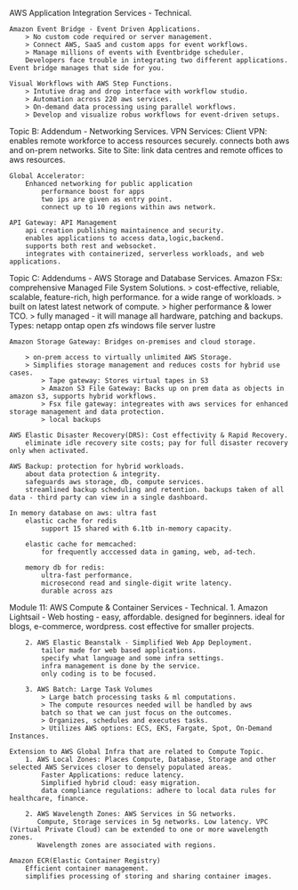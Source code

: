 

AWS Application Integration Services - Technical.

    Amazon Event Bridge - Event Driven Applications.
        > No custom code required or server management. 
        > Connect AWS, SaaS and custom apps for event workflows.
        > Manage millions of events with Eventbridge scheduler.
        Developers face trouble in integrating two different applications. Event bridge manages that side for you. 

    Visual Workflows with AWS Step Functions.
        > Intutive drag and drop interface with workflow studio.	
        > Automation across 220 aws services.
        > On-demand data processing using parallel workflows.
        > Develop and visualize robus workflows for event-driven setups.	

Topic B: Addendum - Networking Services.
    VPN Services:
        Client VPN: 
            enables remote workforce to access resources securely.
            connects both aws and on-prem networks.
        Site to Site:
            link data centres and remote offices to aws resources.

    Global Accelerator:
        Enhanced networking for public application
            performance boost for apps
            two ips are given as entry point.
            connect up to 10 regions within aws network.

    API Gateway: API Management 
        api creation publishing maintainence and security.
        enables applications to access data,logic,backend.
        supports both rest and websocket.
        integrates with containerized, serverless workloads, and web applications.

    

Topic C: Addendums - AWS Storage and Database Services.
    Amazon FSx: comprehensive Managed File System Solutions.
        > cost-effective, reliable, scalable, feature-rich, high performance. for a wide range of workloads.
        > built on latest latest network of compute.
        > higher performance & lower TCO.
        > fully managed - it will manage all hardware, patching and backups.
        Types:
            netapp ontap 
            open zfs
            windows file server
            lustre


    Amazon Storage Gateway: Bridges on-premises and cloud storage.
    
        > on-prem access to virtually unlimited AWS Storage. 
        > Simplifies storage management and reduces costs for hybrid use cases.
            > Tape gateway: Stores virtual tapes in S3
            > Amazon S3 File Gateway: Backs up on prem data as objects in amazon s3, supports hybrid workflows.
            > Fsx file gateway: integreates with aws services for enhanced storage management and data protection.
            > local backups

    AWS Elastic Disaster Recovery(DRS): Cost effectivity & Rapid Recovery.
        eliminate idle recovery site costs; pay for full disaster recovery only when activated.
    
    AWS Backup: protection for hybrid workloads.
        about data protection & integrity.
        safeguards aws storage, db, compute services.
        streamlined backup scheduling and retention. backups taken of all data - third party can view in a single dashboard.

    In memory database on aws: ultra fast
        elastic cache for redis
            support 15 shared with 6.1tb in-memory capacity.

        elastic cache for memcached:
            for frequently acccessed data in gaming, web, ad-tech.

        memory db for redis:
            ultra-fast performance.
            microsecond read and single-digit write latency.
            durable across azs

Module 11: 
    AWS Compute & Container Services - Technical.
        1. Amazon Lightsail - Web hosting - easy, affordable.
            designed for beginners.
            ideal for blogs, e-commerce, wordpress.
            cost effective for smaller projects.

        2. AWS Elastic Beanstalk - Simplified Web App Deployment.
            tailor made for web based applications.
            specify what language and some infra settings.
            infra management is done by the service.
            only coding is to be focused.
        
        3. AWS Batch: Large Task Volumes
            > Large batch processing tasks & ml computations.
            > The compute resources needed will be handled by aws 
            batch so that we can just focus on the outcomes.
            > Organizes, schedules and executes tasks.
            > Utilizes AWS options: ECS, EKS, Fargate, Spot, On-Demand Instances.
    
    Extension to AWS Global Infra that are related to Compute Topic.
        1. AWS Local Zones: Places Compute, Database, Storage and other selected AWS Services closer to densely populated areas.
            Faster Applications: reduce latency. 
            Simplified hybrid cloud: easy migration.
            data compliance regulations: adhere to local data rules for healthcare, finance.

        2. AWS Wavelength Zones: AWS Services in 5G networks.
           Compute, Storage services in 5g networks. Low latency. VPC (Virtual Private Cloud) can be extended to one or more wavelength zones.
           Wavelength zones are associated with regions.

    Amazon ECR(Elastic Container Registry)
        Efficient container management.
        simplifies processing of storing and sharing container images.


